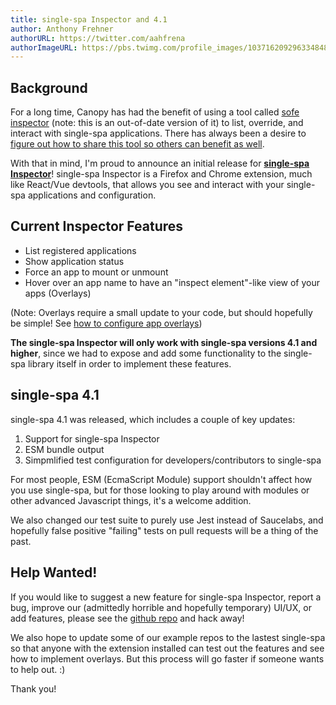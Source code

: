 ```yaml
---
title: single-spa Inspector and 4.1
author: Anthony Frehner
authorURL: https://twitter.com/aahfrena
authorImageURL: https://pbs.twimg.com/profile_images/1037162092963348480/1XLEV4MK_400x400.jpg
---
```


## Background

For a long time, Canopy has had the benefit of using a tool called [sofe inspector](https://github.com/single-spa/sofe-inspector) (note: this is an out-of-date version of it) to list, override, and interact with single-spa applications. There has always been a desire to [figure out how to share this tool so others can benefit as well](https://github.com/single-spa/single-spa/issues/151).

With that in mind, I'm proud to announce an initial release for **[single-spa Inspector](https://github.com/single-spa/single-spa-inspector)**! single-spa Inspector is a Firefox and Chrome extension, much like React/Vue devtools, that allows you see and interact with your single-spa applications and configuration.

## Current Inspector Features

- List registered applications
- Show application status
- Force an app to mount or unmount
- Hover over an app name to have an "inspect element"-like view of your apps (Overlays)

(Note: Overlays require a small update to your code, but should hopefully be simple! See [how to configure app overlays](https://github.com/single-spa/single-spa-inspector#configuring-app-overlays))

**The single-spa Inspector will only work with single-spa versions 4.1 and higher**, since we had to expose and add some functionality to the single-spa library itself in order to implement these features.

## single-spa 4.1

single-spa 4.1 was released, which includes a couple of key updates:

1. Support for single-spa Inspector
1. ESM bundle output
1. Simpmlified test configuration for developers/contributors to single-spa

For most people, ESM (EcmaScript Module) support shouldn't affect how you use single-spa, but for those looking to play around with modules or other advanced Javascript things, it's a welcome addition.

We also changed our test suite to purely use Jest instead of Saucelabs, and hopefully false positive "failing" tests on pull requests will be a thing of the past.

## Help Wanted!

If you would like to suggest a new feature for single-spa Inspector, report a bug, improve our (admittedly horrible and hopefully temporary) UI/UX, or add features, please see the [github repo](https://github.com/single-spa/single-spa-inspector) and hack away!

We also hope to update some of our example repos to the lastest single-spa so that anyone with the extension installed can test out the features and see how to implement overlays. But this process will go faster if someone wants to help out. :)

Thank you!
